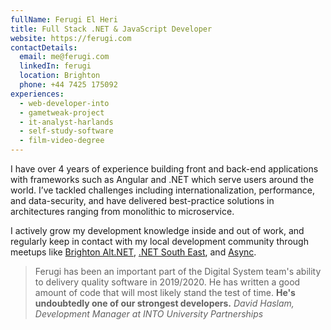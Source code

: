 ```yaml
---
fullName: Ferugi El Heri
title: Full Stack .NET & JavaScript Developer
website: https://ferugi.com
contactDetails:
  email: me@ferugi.com
  linkedIn: ferugi
  location: Brighton
  phone: +44 7425 175092
experiences:
  - web-developer-into
  - gametweak-project
  - it-analyst-harlands
  - self-study-software
  - film-video-degree
---
```


I have over 4 years of experience building front and back-end applications with frameworks such as Angular and .NET which serve users around the world. I’ve tackled challenges including internationalization, performance, and data-security, and have delivered best-practice solutions in architectures ranging from monolithic to microservice.

I actively grow my development knowledge inside and out of work, and regularly keep in contact with my local development community through meetups like [Brighton Alt.NET](http://brightonalt.net/), [.NET South East](http://www.dotnetsoutheast.co.uk/), and [Async](https://asyncjs.com/).

> Ferugi has been an important part of the Digital System team's ability to delivery quality software in 2019/2020. He has written a good amount of code that will most likely stand the test of time. **He's undoubtedly one of our strongest developers.** <cite>David Haslam, Development Manager at INTO University Partnerships</cite>